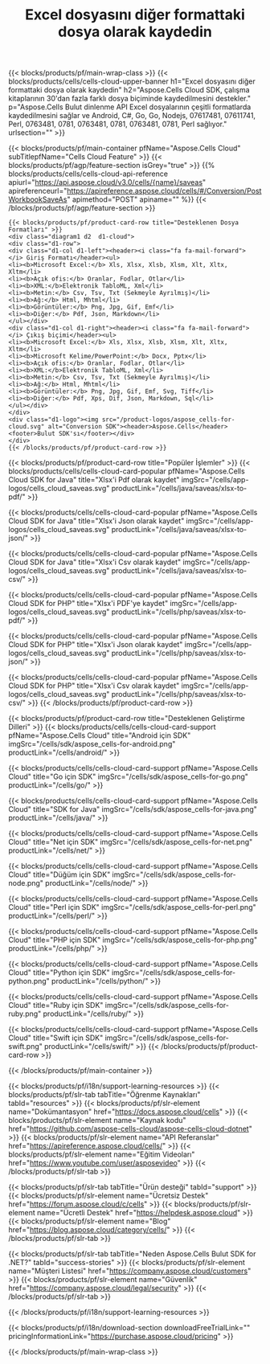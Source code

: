 ﻿---
title: Excel dosyasını diğer formattaki dosya olarak kaydedin
description:  Aspose.Cells Bulut dinlenme API Excel dosyalarının çeşitli formatlarda kaydedilmesini sağlar ve Android, C#, Go, Go, Nodejs, 07617481, 07611741, Perl, 0763481, 0781, 0763481, 0781, 0763481, 0781, Perl sağlıyor.
---
{{< blocks/products/pf/main-wrap-class >}}
{{< blocks/products/cells/cells-cloud-upper-banner h1="Excel dosyasını diğer formattaki dosya olarak kaydedin" h2="Aspose.Cells Cloud SDK, çalışma kitaplarının 30\'dan fazla farklı dosya biçiminde kaydedilmesini destekler." p="Aspose.Cells Bulut dinlenme API Excel dosyalarının çeşitli formatlarda kaydedilmesini sağlar ve Android, C#, Go, Go, Nodejs, 07617481, 07611741, Perl, 0763481, 0781, 0763481, 0781, 0763481, 0781, Perl sağlıyor." urlsection="" >}}

{{< blocks/products/pf/main-container pfName="Aspose.Cells Cloud" subTitlepfName="Cells Cloud Feature" >}}
{{< blocks/products/pf/agp/feature-section isGrey="true" >}}
{{% blocks/products/cells/cells-cloud-api-reference apiurl="https://api.aspose.cloud/v3.0/cells/{name}/saveas" apireferenceurl="https://apireference.aspose.cloud/cells/#/Conversion/PostWorkbookSaveAs" apimethod="POST" apiname="" %}}
{{< /blocks/products/pf/agp/feature-section >}}

	{{< blocks/products/pf/product-card-row title="Desteklenen Dosya Formatları" >}}
	<div class="diagram1 d2  d1-cloud">
	<div class="d1-row">
	<div class="d1-col d1-left"><header><i class="fa fa-mail-forward"> </i> Giriş Formatı</header><ul>
	<li><b>Microsoft Excel:</b> Xls, Xlsx, Xlsb, Xlsm, Xlt, Xltx, Xltm</li>
	<li><b>Açık ofis:</b> Oranlar, Fodlar, Otlar</li>
	<li><b>XML:</b>Elektronik TabloML, Xml</li>
	<li><b>Metin:</b> Csv, Tsv, Txt (Sekmeyle Ayrılmış)</li>
	<li><b>Ağ:</b> Html, Mhtml</li>
	<li><b>Görüntüler:</b> Png, Jpg, Gif, Emf</li>
	<li><b>Diğer:</b> Pdf, Json, Markdown</li>
	</ul></div>
	<div class="d1-col d1-right"><header><i class="fa fa-mail-forward"> </i> Çıkış biçimi</header><ul>
	<li><b>Microsoft Excel:</b> Xls, Xlsx, Xlsb, Xlsm, Xlt, Xltx, Xltm</li>
	<li><b>Microsoft Kelime/PowerPoint:</b> Docx, Pptx</li>
	<li><b>Açık ofis:</b> Oranlar, Fodlar, Otlar</li>
	<li><b>XML:</b>Elektronik TabloML, Xml</li>
	<li><b>Metin:</b> Csv, Tsv, Txt (Sekmeyle Ayrılmış)</li>
	<li><b>Ağ:</b> Html, Mhtml</li>
	<li><b>Görüntüler:</b> Png, Jpg, Gif, Emf, Svg, Tiff</li>
	<li><b>Diğer:</b> Pdf, Xps, Dif, Json, Markdown, Sql</li>
	</ul></div>
	</div>
	<div class="d1-logo"><img src="/product-logos/aspose_cells-for-cloud.svg" alt="Conversion SDK"><header>Aspose.Cells</header><footer>Bulut SDK'sı</footer></div>
	</div>
	{{< /blocks/products/pf/product-card-row >}}
{{< blocks/products/pf/product-card-row title="Popüler İşlemler" >}}
{{< blocks/products/cells/cells-cloud-card-popular pfName="Aspose.Cells Cloud SDK for Java" title="Xlsx\'i Pdf olarak kaydet" imgSrc="/cells/app-logos/cells_cloud_saveas.svg" productLink="/cells/java/saveas/xlsx-to-pdf/" >}}

{{< blocks/products/cells/cells-cloud-card-popular pfName="Aspose.Cells Cloud SDK for Java" title="Xlsx\'i Json olarak kaydet" imgSrc="/cells/app-logos/cells_cloud_saveas.svg" productLink="/cells/java/saveas/xlsx-to-json/" >}}

{{< blocks/products/cells/cells-cloud-card-popular pfName="Aspose.Cells Cloud SDK for Java" title="Xlsx\'i Csv olarak kaydet" imgSrc="/cells/app-logos/cells_cloud_saveas.svg" productLink="/cells/java/saveas/xlsx-to-csv/" >}}

{{< blocks/products/cells/cells-cloud-card-popular pfName="Aspose.Cells Cloud SDK for PHP" title="Xlsx\'i PDF\'ye kaydet" imgSrc="/cells/app-logos/cells_cloud_saveas.svg" productLink="/cells/php/saveas/xlsx-to-pdf/" >}}

{{< blocks/products/cells/cells-cloud-card-popular pfName="Aspose.Cells Cloud SDK for PHP" title="Xlsx\'i Json olarak kaydet" imgSrc="/cells/app-logos/cells_cloud_saveas.svg" productLink="/cells/php/saveas/xlsx-to-json/" >}}

{{< blocks/products/cells/cells-cloud-card-popular pfName="Aspose.Cells Cloud SDK for PHP" title="Xlsx\'i Csv olarak kaydet" imgSrc="/cells/app-logos/cells_cloud_saveas.svg" productLink="/cells/php/saveas/xlsx-to-csv/" >}}
{{< /blocks/products/pf/product-card-row >}}

{{< blocks/products/pf/product-card-row title="Desteklenen Geliştirme Dilleri" >}}
{{< blocks/products/cells/cells-cloud-card-support pfName="Aspose.Cells Cloud" title="Android için SDK" imgSrc="/cells/sdk/aspose_cells-for-android.png" productLink="/cells/android/" >}}

{{< blocks/products/cells/cells-cloud-card-support pfName="Aspose.Cells Cloud" title="Go için SDK" imgSrc="/cells/sdk/aspose_cells-for-go.png" productLink="/cells/go/" >}}

{{< blocks/products/cells/cells-cloud-card-support pfName="Aspose.Cells Cloud" title="SDK for Java" imgSrc="/cells/sdk/aspose_cells-for-java.png" productLink="/cells/java/" >}}

{{< blocks/products/cells/cells-cloud-card-support pfName="Aspose.Cells Cloud" title="Net için SDK" imgSrc="/cells/sdk/aspose_cells-for-net.png" productLink="/cells/net/" >}}

{{< blocks/products/cells/cells-cloud-card-support pfName="Aspose.Cells Cloud" title="Düğüm için SDK" imgSrc="/cells/sdk/aspose_cells-for-node.png" productLink="/cells/node/" >}}

{{< blocks/products/cells/cells-cloud-card-support pfName="Aspose.Cells Cloud" title="Perl için SDK" imgSrc="/cells/sdk/aspose_cells-for-perl.png" productLink="/cells/perl/" >}}

{{< blocks/products/cells/cells-cloud-card-support pfName="Aspose.Cells Cloud" title="PHP için SDK" imgSrc="/cells/sdk/aspose_cells-for-php.png" productLink="/cells/php/" >}}

{{< blocks/products/cells/cells-cloud-card-support pfName="Aspose.Cells Cloud" title="Python için SDK" imgSrc="/cells/sdk/aspose_cells-for-python.png" productLink="/cells/python/" >}}

{{< blocks/products/cells/cells-cloud-card-support pfName="Aspose.Cells Cloud" title="Ruby için SDK" imgSrc="/cells/sdk/aspose_cells-for-ruby.png" productLink="/cells/ruby/" >}}

{{< blocks/products/cells/cells-cloud-card-support pfName="Aspose.Cells Cloud" title="Swift için SDK" imgSrc="/cells/sdk/aspose_cells-for-swift.png" productLink="/cells/swift/" >}}
{{< /blocks/products/pf/product-card-row >}}


{{< /blocks/products/pf/main-container >}}

{{< blocks/products/pf/i18n/support-learning-resources >}}
{{< blocks/products/pf/slr-tab tabTitle="Öğrenme Kaynakları" tabId="resources" >}}
{{< blocks/products/pf/slr-element name="Dokümantasyon" href="https://docs.aspose.cloud/cells" >}}
{{< blocks/products/pf/slr-element name="Kaynak kodu" href="https://github.com/aspose-cells-cloud/aspose-cells-cloud-dotnet" >}}
{{< blocks/products/pf/slr-element name="API Referanslar" href="https://apireference.aspose.cloud/cells/" >}}
{{< blocks/products/pf/slr-element name="Eğitim Videoları" href="https://www.youtube.com/user/asposevideo" >}}
{{< /blocks/products/pf/slr-tab >}}

{{< blocks/products/pf/slr-tab tabTitle="Ürün desteği" tabId="support" >}}
{{< blocks/products/pf/slr-element name="Ücretsiz Destek" href="https://forum.aspose.cloud/c/cells" >}}
{{< blocks/products/pf/slr-element name="Ücretli Destek" href="https://helpdesk.aspose.cloud" >}}
{{< blocks/products/pf/slr-element name="Blog" href="https://blog.aspose.cloud/category/cells/" >}}
{{< /blocks/products/pf/slr-tab >}}

{{< blocks/products/pf/slr-tab tabTitle="Neden Aspose.Cells Bulut SDK for .NET?" tabId="success-stories" >}}
{{< blocks/products/pf/slr-element name="Müşteri Listesi" href="https://company.aspose.cloud/customers" >}}
{{< blocks/products/pf/slr-element name="Güvenlik" href="https://company.aspose.cloud/legal/security" >}}
{{< /blocks/products/pf/slr-tab >}}

{{< /blocks/products/pf/i18n/support-learning-resources >}}

{{< blocks/products/pf/i18n/download-section downloadFreeTrialLink="" pricingInformationLink="https://purchase.aspose.cloud/pricing" >}}

{{< /blocks/products/pf/main-wrap-class >}}
